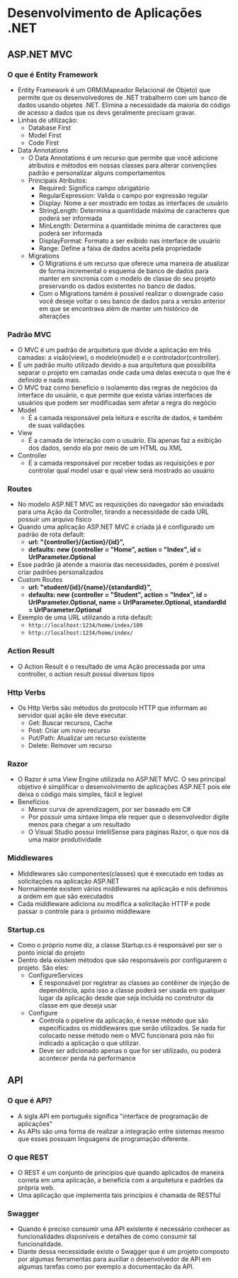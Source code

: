# Desenvolvimento de Aplicações .NET

## ASP.NET MVC

### O que é Entity Framework

- Entity Framework é um ORM(Mapeador Relacional de Objeto) que permite que os desenvolvedores de .NET trabalherm com um banco de dados usando objetos .NET. Elimina a necessidade da maioria do código de acesso a dados que os devs geralmente precisam gravar.
- Linhas de utilização:
  - Database First
  - Model First
  - Code First
- Data Annotations
  - O Data Annotations é um recurso que permite que você adicione atributos e métodos em nossas classes para alterar convenções padrão e personalizar alguns comportamentos
  - Principais Atributos:
    - Required: Significa campo obrigatório
    - RegularExpression: Valida o campo por expressão regular
    - Display: Nome a ser mostrado em todas as interfaces de usuário
    - StringLength: Determina a quantidade máxima de caracteres que poderá ser informada
    - MinLength: Determina a quantidade mínima de caracteres que poderá ser informada
    - DisplayFormat: Formato a ser exibido nas interface de usuário
    - Range: Define a faixa de dados aceita pela propriedade
  - Migrations
    - O Migrations é um recurso que oferece uma maneira de atualizar de forma incremental o esquema de banco de dados para manter em sincronia com o modelo de classe do seu projeto preservando os dados existentes no banco de dados.
    - Com o Migrations tamém é possível realizar o downgrade caso você deseje voltar o seu banco de dados para a versão anterior em que se encontrava além de manter um histórico de alterações

### Padrão MVC

- O MVC é um padrão de arquitetura que divide a aplicação em três camadas: a visão(view), o modelo(model) e o controlador(controller).
- É um padrão muito utilizado devido a sua arquitetura que possibilita separar o projeto em camadas onde cada uma delas executa o que lhe é definido e nada mais.
- O MVC traz como benefício o isolamento das regras de negócios da interface do usuário, o que permite que exista várias interfaces de usuários que podem ser modificadas sem afetar a regra do negócio
- Model
  - É a camada responsável pela leitura e escrita de dados, e também de suas validações
- View
  - É a camada de interação com o usuário. Ela apenas faz a exibição dos dados, sendo ela por meio de um HTML ou XML
- Controller
  - É a camada responsável por receber todas as requisições e por controlar qual model usar e qual view será mostrado ao usuário

### Routes

- No modelo ASP.NET MVC as requisições do navegador são enviadads para uma Ação da Controller, tirando a necessidade de cada URL possuir um arquivo físico
- Quando uma aplicação ASP.NET MVC é criada já é configurado um padrão de rota default:
  - **url: "{controller}/{action}/{id}",**
  - **defaults: new {controller = "Home", action = "Index", id = UrlParameter.Optional**
- Esse padrão já atende a maioria das necessidades, porém é possível criar padrões personalizados
- Custom Routes
  - **url: "student/{id}/{name}/{standardId}",**
  - **defaults: new {controller = "Student", action = "Index", id = UrlParameter.Optional, name = UrlParameter.Optional, standardId = UrlParameter.Optional**
- Exemplo de uma URL utilizando a rota default:
  - `http://localhost:1234/home/index/100`
  - `http://localhost:1234/home/index/`

### Action Result

- O Action Result é o resultado de uma Ação processada por uma controller, o action result possui diversos tipos

### Http Verbs

- Os Http Verbs são métodos do protocolo HTTP que informam ao servidor qual ação ele deve executar.
  - Get: Buscar recursos, Cache
  - Post: Criar um novo recurso
  - Put/Path: Atualizar um recurso existente
  - Delete: Remover um recurso

### Razor

- O Razor é uma View Engine utilizada no ASP.NET MVC. O seu principal objetivo é simplificar o desenvolvimento de aplicações ASP.NET pois ele deixa o código mais simples, fácil e legível
- Benefícios
  - Menor curva de aprendizagem, por ser baseado em C#
  - Por possuir uma sintaxe limpa ele requer que o desenvolvedor digite menos para chegar a um resultado
  - O Visual Studio possui IntelliSense para páginas Razor, o que nos dá uma maior produtividade

### Middlewares

- Middlewares são componentes(classes) que é executado em todas as solicitações na aplicação ASP.NET
- Normalmente existem vários middlewares na aplicação e nós definimos a ordem em que são executados
- Cada middleware adiciona ou modifica a solicitação HTTP e pode passar o controle para o próximo middleware

### Startup.cs

- Como o próprio nome diz, a classe Startup.cs é responsável por ser o ponto inicial do projeto
- Dentro dela existem métodos que são responsáveis por configurarem o projeto. São eles:
  - ConfigureServices
    - É responsável por registrar as classes ao contêiner de injeção de dependência, após isso a classe poderá ser usada em qualquer lugar da aplicação desde que seja incluída no construtor da classe em que deseja usar
  - Configure
    - Controla o pipeline da aplicação, é nesse método que são especificados os middlewares que serão utilizados. Se nada for colocado nesse método nem o MVC funcionará pois não foi indicado a aplicação o que utilizar.
    - Deve ser adicionado apenas o que for ser utilizado, ou poderá acontecer perda na performance

## API

### O que é API?

- A sigla API em português significa "interface de programação de aplicações"
- As APIs são uma forma de realizar a integração entre sistemas mesmo que esses possuam linguagens de programação diferente.

### O que REST

- O REST é um conjunto de princípios que quando aplicados de maneira correta em uma aplicação, a beneficia com a arquitetura e padrões da própria web.
- Uma aplicação que implementa tais princípios é chamada de RESTful

### Swagger

- Quando é preciso consumir uma API existente é necessário conhecer as funcionalidades disponíveis e detalhes de como consumir tal funcionalidade.
- Diante dessa necessidade existe o Swagger que é um projeto composto por algumas ferramentas para auxiliar o desenvolvedor de API em algumas tarefas como por exemplo a documentação da API.
